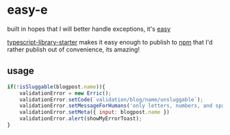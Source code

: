 # easy-e
built in hopes that I will better handle exceptions, it's [easy](https://johnstonmatt.github.io/easy-e)

[typescript-library-starter]() makes it easy enough to publish to [npm](https://npmjs.com) that I'd rather publish out of convenience, its amazing!

## usage
```javascript
if(!isSluggable(blogpost.name)){
    validationError = new Erric();
    validationError.setCode(`validation/blog/name/unsluggable`);
    validationError.setMessageForHumans('only letters, numbers, and spaces g');
    validationError.setMeta({ input: blogpost.name })
    validationError.alert(showMyErrorToast);
}
```